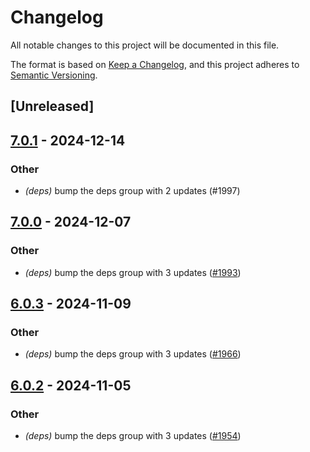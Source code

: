 # Changelog

All notable changes to this project will be documented in this file.

The format is based on [Keep a Changelog](https://keepachangelog.com/en/1.0.0/),
and this project adheres to [Semantic Versioning](https://semver.org/spec/v2.0.0.html).

## [Unreleased]

## [7.0.1](https://github.com/cargo-bins/cargo-binstall/compare/cargo-toml-workspace-v7.0.0...cargo-toml-workspace-v7.0.1) - 2024-12-14

### Other

- *(deps)* bump the deps group with 2 updates (#1997)

## [7.0.0](https://github.com/cargo-bins/cargo-binstall/compare/cargo-toml-workspace-v6.0.3...cargo-toml-workspace-v7.0.0) - 2024-12-07

### Other

- *(deps)* bump the deps group with 3 updates ([#1993](https://github.com/cargo-bins/cargo-binstall/pull/1993))

## [6.0.3](https://github.com/cargo-bins/cargo-binstall/compare/cargo-toml-workspace-v6.0.2...cargo-toml-workspace-v6.0.3) - 2024-11-09

### Other

- *(deps)* bump the deps group with 3 updates ([#1966](https://github.com/cargo-bins/cargo-binstall/pull/1966))

## [6.0.2](https://github.com/cargo-bins/cargo-binstall/compare/cargo-toml-workspace-v6.0.1...cargo-toml-workspace-v6.0.2) - 2024-11-05

### Other

- *(deps)* bump the deps group with 3 updates ([#1954](https://github.com/cargo-bins/cargo-binstall/pull/1954))

